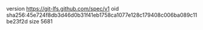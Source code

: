 version https://git-lfs.github.com/spec/v1
oid sha256:45e724f8db3d46d0b31f41eb1758ca1077e128c179408c006ba089c11be23f2d
size 5681
